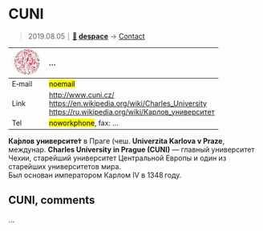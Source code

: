 # CUNI
> 2019.08.05 ┊ **[🚀](../index/index.md) [despace](index.md)** → [Contact](contact.md)

|[![](f/contact/c/cuni_logo1_thumb.jpg)](f/contact/c/cuni_logo1.png)|*…*|
|:--|:--|
|E‑mail| <mark>noemail</mark> |
|Link| <http://www.cuni.cz/><br> <https://en.wikipedia.org/wiki/Charles_University><br> <https://ru.wikipedia.org/wiki/Карлов_университет> |
|Tel| <mark>noworkphone</mark>, fax: … |

**Ка́рлов университе́т** в Праге (чеш. **Univerzita Karlova v Praze**, междунар. **Charles University in Prague (CUNI)** — главный университет Чехии, старейший университет Центральной Европы и один из старейших университетов мира.  
Был основан императором Карлом IV в 1348 году.


<p style="page-break-after:always"> </p>

## CUNI, comments

…
